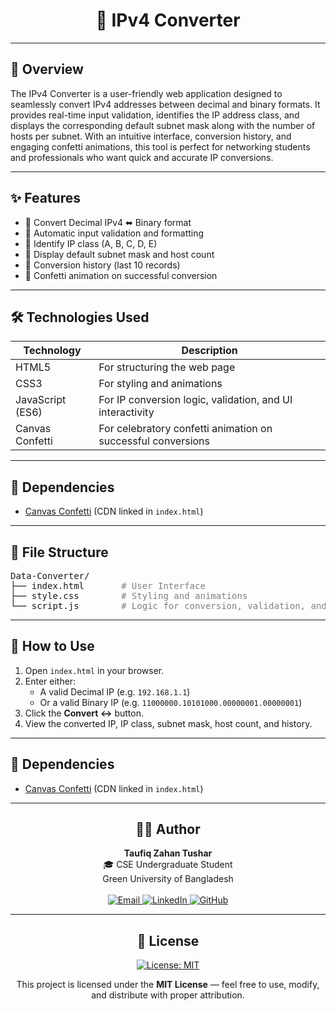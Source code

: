 <h1 align="center">🧠 IPv4 Converter</h1>

<hr>

<p align="center">
    <h2>📌 Overview</h2>
The IPv4 Converter is a user-friendly web application designed to seamlessly convert IPv4 addresses between decimal and binary formats. It provides real-time input validation, identifies the IP address class, and displays the corresponding default subnet mask along with the number of hosts per subnet. With an intuitive interface, conversion history, and engaging confetti animations, this tool is perfect for networking students and professionals who want quick and accurate IP conversions.

</p>

<hr>

<h2>✨ Features</h2>
<ul>
  <li>🔁 Convert Decimal IPv4 ⬌ Binary format</li>
  <li>🔎 Automatic input validation and formatting</li>
  <li>📘 Identify IP class (A, B, C, D, E)</li>
  <li>🧮 Display default subnet mask and host count</li>
  <li>📜 Conversion history (last 10 records)</li>
  <li>🎉 Confetti animation on successful conversion</li>
</ul>
<hr>
<h2>🛠️ Technologies Used</h2>

<table>
  <thead>
    <tr>
      <th>Technology</th>
      <th>Description</th>
    </tr>
  </thead>
  <tbody>
    <tr>
      <td>HTML5</td>
      <td>For structuring the web page</td>
    </tr>
    <tr>
      <td>CSS3</td>
      <td>For styling and animations</td>
    </tr>
    <tr>
      <td>JavaScript (ES6)</td>
      <td>For IP conversion logic, validation, and UI interactivity</td>
    </tr>
    <tr>
      <td>Canvas Confetti</td>
      <td>For celebratory confetti animation on successful conversions</td>
    </tr>
  </tbody>
</table>

<hr>

<h2>🔧 Dependencies</h2>

<ul>
  <li><a href="https://www.npmjs.com/package/canvas-confetti" target="_blank">Canvas Confetti</a> (CDN linked in <code>index.html</code>)</li>
</ul>

<hr>

<h2>📂 File Structure</h2>

<pre>
Data-Converter/
├── index.html       <span style="color:gray"># User Interface</span>
├── style.css        <span style="color:gray"># Styling and animations</span>
└── script.js        <span style="color:gray"># Logic for conversion, validation, and feedback</span>
</pre>

<hr>

<h2>🚀 How to Use</h2>

<ol>
  <li>Open <code>index.html</code> in your browser.</li>
  <li>Enter either:
    <ul>
      <li>A valid Decimal IP (e.g. <code>192.168.1.1</code>)</li>
      <li>Or a valid Binary IP (e.g. <code>11000000.10101000.00000001.00000001</code>)</li>
    </ul>
  </li>
  <li>Click the <strong>Convert ↔</strong> button.</li>
  <li>View the converted IP, IP class, subnet mask, host count, and history.</li>
</ol>

<hr>

<h2>🔧 Dependencies</h2>

<ul>
  <li><a href="https://www.npmjs.com/package/canvas-confetti" target="_blank">Canvas Confetti</a> (CDN linked in <code>index.html</code>)</li>
</ul>

<hr>

<div align="center">
  <h2>👨‍💻 Author</h2>
  <p><strong>Taufiq Zahan Tushar</strong><br/>
  🎓 CSE Undergraduate Student<br/>
   Green University of Bangladesh<br/><br/>
  <a href="mailto:toufiqtushar99@gmail.com" target="_blank">
    <img src="https://img.shields.io/badge/Email-D14836?style=flat-square&logo=gmail&logoColor=white" alt="Email"/>
  </a>
  <a href="https://www.linkedin.com/in/toufiq-zahan-tushar/" target="_blank">
    <img src="https://img.shields.io/badge/LinkedIn-0A66C2?style=flat-square&logo=linkedin&logoColor=white" alt="LinkedIn"/>
  </a>
  <a href="https://github.com/ToufiqTushar" target="_blank">
    <img src="https://img.shields.io/badge/GitHub-181717?style=flat-square&logo=github&logoColor=white" alt="GitHub"/>
  </a>
  </p>
</div>

<hr>

<div align="center">
  <h2>📃 License</h2>
  <p>
    <a href="https://opensource.org/licenses/MIT" target="_blank">
      <img src="https://img.shields.io/badge/License-MIT-blue.svg?style=for-the-badge" alt="License: MIT"/>
    </a>
  </p>
  <p>This project is licensed under the <strong>MIT License</strong> — feel free to use, modify, and distribute with proper attribution.</p>
</div>
